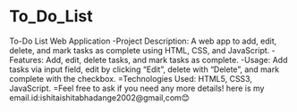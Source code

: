 ﻿# To_Do_List
To-Do List Web Application
-Project Description: A web app to add, edit, delete, and mark tasks as complete using HTML, CSS, and JavaScript.
-Features: Add, edit, delete tasks, and mark tasks as complete.
-Usage: Add tasks via input field, edit by clicking “Edit”, delete with “Delete”, and mark complete with the checkbox.
=Technologies Used: HTML5, CSS3, JavaScript.
=Feel free to ask if you need any more details! 
here is my email.id:ishitaishitabhadange2002@gmail,com😊
